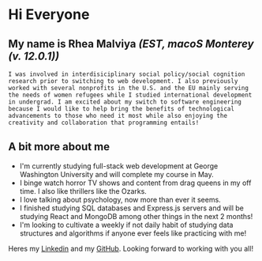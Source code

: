 # Hi Everyone

## My name is Rhea Malviya ***(EST, macoS Monterey (v. 12.0.1))***

```
I was involved in interdisiciplinary social policy/social cognition research prior to switching to web development. I also previously
worked with several nonprofits in the U.S. and the EU mainly serving the needs of women refugees while I studied international development in undergrad. I am excited about my switch to software engineering
because I would like to help bring the benefits of technological advancements to those who need it most while also enjoying the creativity and collaboration that programming entails!
```

## A bit more about me 

* I'm currently studying full-stack web development at George Washington University and will complete my course in May.
* I binge watch horror TV shows and content from drag queens in my off time. I also like thrillers like the Ozarks. 
* I love talking about psychology, now more than ever it seems. 
* I finished studying SQL databases and Express.js servers and will be studying React and MongoDB among other things in the next 2 months! 
* I'm looking to cultivate a weekly if not daily habit of studying data structures and algorithms if anyone ever feels like practicing with me!


Heres my [Linkedin](www.linkedin.com/in/rhea-malviya) and my [GitHub](https://github.com/rheam97). Looking forward to working with you all!
